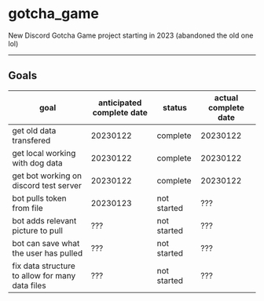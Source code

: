 # gotcha_game

New Discord Gotcha Game project starting in 2023 (abandoned the old one lol)

---

## Goals

| goal | anticipated complete date | status | actual complete date |
| ---- | ------------------------- | ------ | -------------------- |
| get old data transfered | 20230122 | complete | 20230122 |
| get local working with dog data | 20230122 | complete | 20230122 |
| get bot working on discord test server | 20230122 | complete | 20230122 |
| bot pulls token from file | 20230123 | not started | ??? |
| bot adds relevant picture to pull | ??? | not started | ??? |
| bot can save what the user has pulled | ??? | not started | ??? |
| fix data structure to allow for many data files | ??? | not started | ??? |
